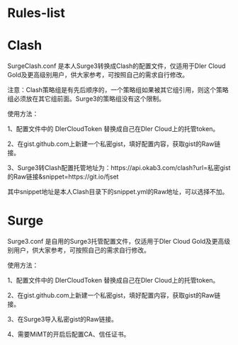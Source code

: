 # Rules-list

# Clash
<p>SurgeClash.conf 是本人Surge3转换成Clash的配置文件，仅适用于Dler Cloud Gold及更高级别用户，供大家参考，可按照自己的需求自行修改。
<p>注意：Clash策略组是有先后顺序的，一个策略组如果被其它组引用，则这个策略组必须放在其它组前面。Surge3的策略组没有这个限制。
<p>使用方法：
<p>1、配置文件中的 DlerCloudToken 替换成自己在Dler Cloud上的托管token。
<p>2、在gist.github.com上新建一个私密gist，填好配置内容，获取gist的Raw链接。
<p>3、Surge3转Clash配置托管地址为：https://api.okab3.com/clash?url=私密gist的Raw链接&snippet=https://git.io/fjset
<p>其中snippet地址是本人Clash目录下的snippet.yml的Raw地址，可以选择不加。
  
# Surge
<p>Surge3.conf 是自用的Surge3托管配置文件，仅适用于Dler Cloud Gold及更高级别用户，供大家参考，可按照自己的需求自行修改。
<p>使用方法：
<p>1、配置文件中的 DlerCloudToken 替换成自己在Dler Cloud上的托管token。
<p>2、在gist.github.com上新建一个私密gist，填好配置内容，获取gist的Raw链接。
<p>3、在Surge3导入私密gist的Raw链接。
<p>4、需要MiMT的开启后配置CA、信任证书。
